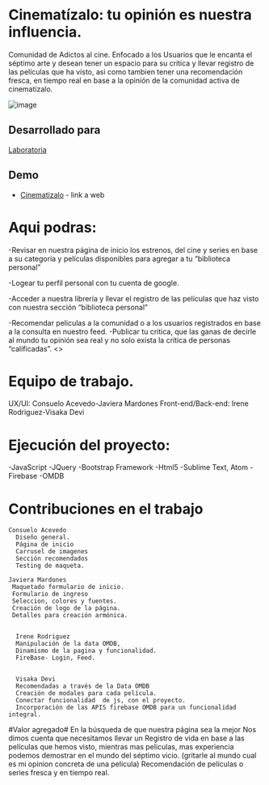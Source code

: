 # Cinematízalo: tu opinión es nuestra influencia.

Comunidad de Adictos al cine.
Enfocado a los Usuarios que le encanta el séptimo arte y desean tener un espacio para su crítica y  llevar registro de las películas que ha  visto, asi como tambien tener una recomendación fresca, en tiempo real en base a la opinión de la comunidad activa de cinematízalo.

![image](https://ireerodriguez.github.io/img/port1.JPG)


## Desarrollado para 
[Laboratoria](http://laboratoria.la)

## Demo
* [Cinematizalo](https://cinematizalo.firebaseapp.com/) - link a web


# Aqui podras:
-Revisar en nuestra página de inicio los estrenos, del cine y series en base a su categoría y películas disponibles para agregar a tu “biblioteca personal”

 -Logear tu  perfil personal con tu cuenta de google.

-Acceder a nuestra librería y llevar el registro de las películas que haz visto con nuestra sección “biblioteca personal”

-Recomendar peliculas a la comunidad o a los usuarios registrados en base a la consulta en nuestro feed.
-Publicar tu critica, que las ganas de decirle al mundo tu opinión  sea real y no solo exista la crítica de personas “calificadas”. <<por que tu opinion es nuestra influencia>>

# Equipo de trabajo.
UX/UI:                    Consuelo Acevedo-Javiera Mardones
Front-end/Back-end:       Irene Rodriguez-Visaka Devi

# Ejecución del proyecto:
 -JavaScript
 -JQuery
 -Bootstrap Framework
 -Html5
 -Sublime Text, Atom
 -Firebase
 -OMDB

# Contribuciones en el trabajo
    Consuelo Acevedo
      Diseño general.
      Página de inicio
      Carrusel de imagenes
      Sección recomendados
      Testing de maqueta.

    Javiera Mardones
     Maquetado formulario de inicio.
     Formulario de ingreso
     Seleccion, colores y fuentes.
     Creación de logo de la página.
     Detalles para creación armónica.


      Irene Rodriguez
      Manipulación de la data OMDB,
      Dinamismo de la pagina y funcionalidad.
      FireBase- Login, Feed.


      Visaka Devi
      Recomendadas a través de la Data OMDB
      Creación de modales para cada película.
      Conectar funcionalidad  de js, con el proyecto.
      Incorporación de las APIS firebase OMDB para un funcionalidad integral.

#Valor agregado#
En la búsqueda de que nuestra página sea la mejor Nos dimos cuenta que necesitamos llevar un Registro de vida en base a las películas que hemos visto, mientras mas peliculas, mas experiencia podemos demostrar en el mundo del séptimo vicio. (gritarle al mundo cual es mi opinion concreta de una pelicula)
Recomendación  de películas o series fresca y en tiempo real.
